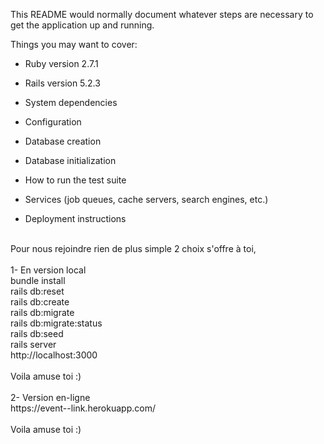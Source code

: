 <img src="https://i.goopics.net/WY0D3.png" alt="">

This README would normally document whatever steps are necessary to get the
application up and running.

Things you may want to cover:

* Ruby version 2.7.1
* Rails version 5.2.3

* System dependencies

* Configuration

* Database creation

* Database initialization

* How to run the test suite

* Services (job queues, cache servers, search engines, etc.)

* Deployment instructions
<br>
Pour nous rejoindre rien de plus simple 2 choix s'offre à toi,<br>
<br>
  1- En version local<br> 
    bundle install<br>
    rails db:reset<br>
    rails db:create<br>
    rails db:migrate<br>
    rails db:migrate:status<br>
    rails db:seed<br>
    rails server<br>
    http://localhost:3000<br>
    <br>
    Voila amuse toi :)<br>
    <br>
  2- Version en-ligne<br>
    https://event--link.herokuapp.com/<br>
    <br>
    Voila amuse toi :)<br>
